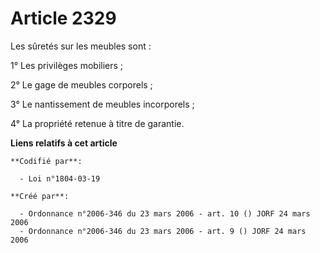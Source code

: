# Article 2329

Les sûretés sur les meubles sont :

1° Les privilèges mobiliers ;

2° Le gage de meubles corporels ;

3° Le nantissement de meubles incorporels ;

4° La propriété retenue à titre de garantie.

**Liens relatifs à cet article**

	**Codifié par**:

	  - Loi n°1804-03-19

	**Créé par**:

	  - Ordonnance n°2006-346 du 23 mars 2006 - art. 10 () JORF 24 mars 2006
	  - Ordonnance n°2006-346 du 23 mars 2006 - art. 9 () JORF 24 mars 2006
